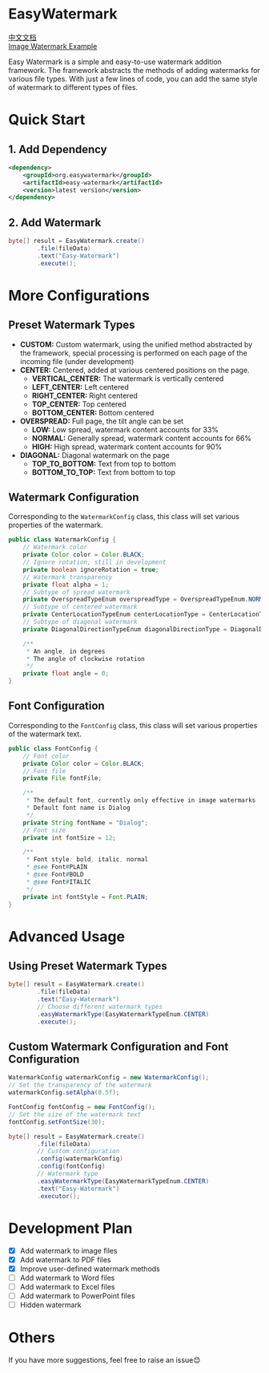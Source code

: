 # EasyWatermark

[中文文档](README_zh.md) <br/>
[Image Watermark Example](doc/ImageWatermarkExample.md) <br/>

Easy Watermark is a simple and easy-to-use watermark addition framework. The framework abstracts the methods of adding
watermarks for various file types. With just a few lines of code, you can add the same style of watermark to different
types of files.

# Quick Start

## 1. Add Dependency

```xml
<dependency>
    <groupId>org.easywatermark</groupId>
    <artifactId>easy-watermark</artifactId>
    <version>latest version</version>
</dependency>
```

## 2. Add Watermark

```java
byte[] result = EasyWatermark.create()
        .file(fileData)
        .text("Easy-Watermark")
        .execute();
```

# More Configurations

## Preset Watermark Types

- **CUSTOM:** Custom watermark, using the unified method abstracted by the framework, special processing is performed on
  each page of the incoming file (under development)
- **CENTER:** Centered, added at various centered positions on the page.
    - **VERTICAL_CENTER:** The watermark is vertically centered
    - **LEFT_CENTER:** Left centered
    - **RIGHT_CENTER:** Right centered
    - **TOP_CENTER:** Top centered
    - **BOTTOM_CENTER:** Bottom centered
- **OVERSPREAD:** Full page, the tilt angle can be set
    - **LOW:** Low spread, watermark content accounts for 33%
    - **NORMAL:** Generally spread, watermark content accounts for 66%
    - **HIGH:** High spread, watermark content accounts for 90%
- **DIAGONAL:** Diagonal watermark on the page
    - **TOP_TO_BOTTOM:** Text from top to bottom
    - **BOTTOM_TO_TOP:** Text from bottom to top

## Watermark Configuration

Corresponding to the `WatermarkConfig` class, this class will set various properties of the watermark.

```java
public class WatermarkConfig {
    // Watermark color
    private Color color = Color.BLACK;
    // Ignore rotation, still in development
    private boolean ignoreRotation = true;
    // Watermark transparency
    private float alpha = 1;
    // Subtype of spread watermark
    private OverspreadTypeEnum overspreadType = OverspreadTypeEnum.NORMAL;
    // Subtype of centered watermark
    private CenterLocationTypeEnum centerLocationType = CenterLocationTypeEnum.VERTICAL_CENTER;
    // Subtype of diagonal watermark
    private DiagonalDirectionTypeEnum diagonalDirectionType = DiagonalDirectionTypeEnum.TOP_TO_BOTTOM;

    /**
     * An angle, in degrees
     * The angle of clockwise rotation
     */
    private float angle = 0;
}
```

## Font Configuration

Corresponding to the `FontConfig` class, this class will set various properties of the watermark text.

```java
public class FontConfig {
    // Font color
    private Color color = Color.BLACK;
    // Font file
    private File fontFile;

    /**
     * The default font, currently only effective in image watermarks
     * Default font name is Dialog
     */
    private String fontName = "Dialog";
    // Font size
    private int fontSize = 12;

    /**
     * Font style: bold, italic, normal
     * @see Font#PLAIN
     * @see Font#BOLD
     * @see Font#ITALIC
     */
    private int fontStyle = Font.PLAIN;
}
```

# Advanced Usage

## Using Preset Watermark Types

```java
byte[] result = EasyWatermark.create()
        .file(fileData)
        .text("Easy-Watermark")
        // Choose different watermark types
        .easyWatermarkType(EasyWatermarkTypeEnum.CENTER)
        .execute();
```

## Custom Watermark Configuration and Font Configuration

```java
WatermarkConfig watermarkConfig = new WatermarkConfig();
// Set the transparency of the watermark
watermarkConfig.setAlpha(0.5f);

FontConfig fontConfig = new FontConfig();
// Set the size of the watermark text
fontConfig.setFontSize(30);

byte[] result = EasyWatermark.create()
        .file(fileData)
        // Custom configuration
        .config(watermarkConfig)
        .config(fontConfig)
        // Watermark type
        .easyWatermarkType(EasyWatermarkTypeEnum.CENTER)
        .text("Easy-Watermark")
        .executor();
```

# Development Plan

- [x] Add watermark to image files
- [x] Add watermark to PDF files
- [x] Improve user-defined watermark methods
- [ ] Add watermark to Word files
- [ ] Add watermark to Excel files
- [ ] Add watermark to PowerPoint files
- [ ] Hidden watermark

# Others

If you have more suggestions, feel free to raise an issue😊